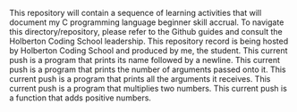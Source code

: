 This repository will contain a sequence of learning activities that will document my C programming language beginner skill accrual.
To navigate this directory/repository, please refer to the Github guides and consult the Holberton Coding School leadership. 
This repository record is being hosted by Holberton Coding School and produced by me, the student.
This current push is a program that prints its name followed by a newline. 
This current push is a program that prints the number of arguments passed onto it.
This current push is a program that prints all the arguments it receives. 
This current push is a program that multiplies two numbers. 
This current push is a function that adds positive numbers.


